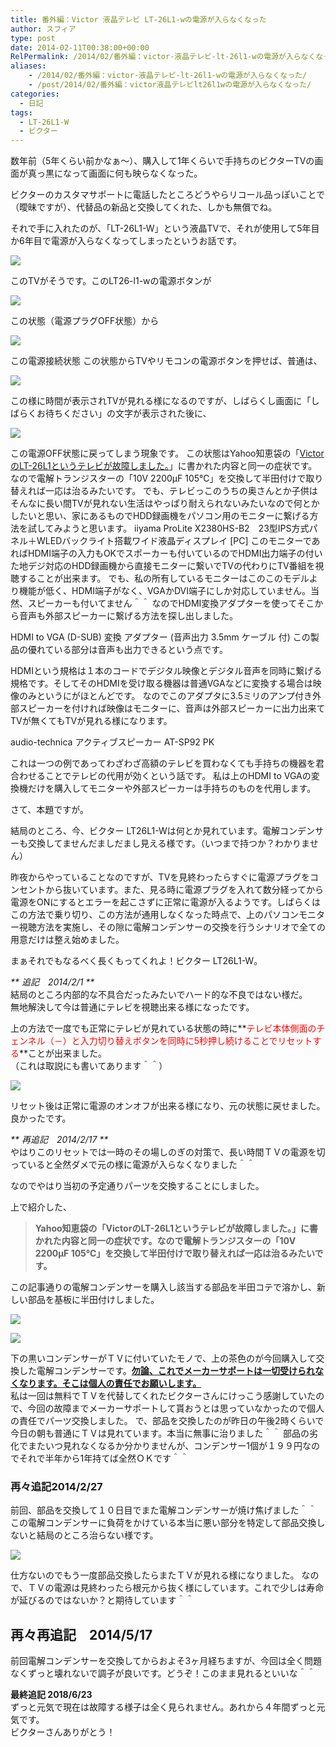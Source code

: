 ```yaml
---
title: 番外編：Victor 液晶テレビ LT-26L1-wの電源が入らなくなった
author: スフィア
type: post
date: 2014-02-11T00:38:00+00:00
RelPermalink: /2014/02/番外編：victor-液晶テレビ-lt-26l1-wの電源が入らなくなった/
aliases:
    - /2014/02/番外編：victor-液晶テレビ-lt-26l1-wの電源が入らなくなった/
    - /post/2014/02/番外編：victor液晶テレビlt26l1wの電源が入らなくなった/
categories:
  - 日記
tags:
  - LT-26L1-W
  - ビクター
---
```

数年前（5年くらい前かなぁ～）、購入して1年くらいで手持ちのビクターTVの画面が真っ黒になって画面に何も映らなくなった。

ビクターのカスタマサポートに電話したところどうやらリコール品っぽいことで（曖昧ですが）、代替品の新品と交換してくれた、しかも無償でね。

それで手に入れたのが、「LT-26L1-W」という液晶TVで、それが使用して5年目か6年目で電源が入らなくなってしまったというお話です。

![](http://1.bp.blogspot.com/-s8OrYZBl8QM/UvlojRfywbI/AAAAAAAAAqQ/PGrwPyfPFMg/s1600/my-tv1.jpg)


このTVがそうです。このLT26-l1-wの電源ボタンが

![](http://1.bp.blogspot.com/-miMzrYAQMdM/UvlozLy_xJI/AAAAAAAAAqY/P1gwrtFbGl0/s1600/dengen-off1.jpg)

この状態（電源プラグOFF状態）から

![](http://2.bp.blogspot.com/-tIs1GaFimH4/Uvlo7rS4KMI/AAAAAAAAAqg/sJTOylpMuew/s1600/dengen-standby1.jpg)

この電源接続状態
この状態からTVやリモコンの電源ボタンを押せば、普通は、

![](http://4.bp.blogspot.com/-38Qlsyouc5Q/UvlpS5p9paI/AAAAAAAAAqo/nBEZp7cUOvw/s1600/dengen-view1.jpg)

この様に時間が表示されTVが見れる様になるのですが、しばらくし画面に「しばらくお待ちください」の文字が表示された後に、

![](http://3.bp.blogspot.com/-miMzrYAQMdM/UvlozLy_xJI/AAAAAAAAAqc/zR7GUJPLWCE/s1600/dengen-off1.jpg)

この電源OFF状態に戻ってしまう現象です。
この状態はYahoo知恵袋の「<a href="http://detail.chiebukuro.yahoo.co.jp/qa/question_detail/q1388291138" target="_blank">VictorのLT-26L1というテレビが故障しました。</a>」に書かれた内容と同一の症状です。なので電解トランジスターの「10V 2200µF 105℃」を交換して半田付けで取り替えれば一応は治るみたいです。
でも、テレビっこのうちの奥さんとか子供はそんなに長い間TVが見れない生活はやっぱり耐えられないみたいなので何とかしたいと思い、家にあるものでHDD録画機をパソコン用のモニターに繋げる方法を試してみようと思います。
iiyama ProLite X2380HS-B2　23型IPS方式パネル＋WLEDバックライト搭載ワイド液晶ディスプレイ [PC] 
このモニターであればHDMI端子の入力もOKでスポーカーも付いているのでHDMI出力端子の付いた地デジ対応のHDD録画機から直接モニターに繋いでTVの代わりにTV番組を視聴することが出来ます。
でも、私の所有しているモニターはこのこのモデルより機能が低く、HDMI端子がなく、VGAかDVI端子にしか対応していません。当然、スピーカーも付いてません＾＾
なのでHDMI変換アダプターを使ってそこから音声も外部スピーカーに繋げる方法を探し出しました。

HDMI to VGA (D-SUB) 変換 アダプター (音声出力 3.5mm ケーブル 付) 
この製品の優れている部分は音声も出力できるという点です。

HDMIという規格は１本のコードでデジタル映像とデジタル音声を同時に繋げる規格です。そしてそのHDMIを受け取る機器は普通VGAなどに変換する場合は映像のみというにがほとんどです。
なのでこのアダプタに3.5ミリのアンプ付き外部スピーカーを付ければ映像はモニターに、音声は外部スピーカーに出力出来てTVが無くてもTVが見れる様になります。

audio-technica アクティブスピーカー AT-SP92 PK 

これは一つの例であってわざわざ高額のテレビを買わなくても手持ちの機器を君合わせることでテレビの代用が効くという話です。
私は上のHDMI to VGAの変換機だけを購入してモニターや外部スピーカーは手持ちのものを代用します。


さて、本題ですが。

結局のところ、今、ビクター LT26L1-Wは何とか見れています。電解コンデンサーも交換してませんだましだまし見える様です。（いつまで持つか？わかりません）

昨夜からやっていることなのですが、TVを見終わったらすぐに電源プラグをコンセントから抜いています。また、見る時に電源プラグを入れて数分経ってから電源をONにするとエラーを起こさずに正常に電源が入るようです。しばらくはこの方法で乗り切り、この方法が通用しなくなった時点で、上のパソコンモニター視聴方法を実施し、その隙に電解コンデンサーの交換を行うシナリオで全ての用意だけは整え始めました。

まぁそれでもなるべく長くもってくれよ！ビクター LT26L1-W。

_** 追記　2014/2/1 **_  
結局のところ内部的な不具合だったみたいでハード的な不良ではない様だ。  
無地解決して今は普通にテレビを視聴出来る様になったです。

上の方法で一度でも正常にテレビが見れている状態の時に**<span style="color: red;">テレビ本体側面のチェンネル（－）と入力切り替えボタンを同時に5秒押し続けることでリセットする</span>**ことが出来ました。  
（これは取説にも書いてあります＾＾）

![](http://4.bp.blogspot.com/-PWrT6s1sOx0/Uvs0xFh8A8I/AAAAAAAAAq4/p6vSDolXDps/s1600/reset1.jpg)

リセット後は正常に電源のオンオフが出来る様になり、元の状態に戻せました。良かったです。

_** 再追記　2014/2/17 **_  
やはりこのリセットでは一時のその場しのぎの対策で、長い時間ＴＶの電源を切っていると全然ダメで元の様に電源が入らなくなりました＾＾

なのでやはり当初の予定通りパーツを交換することにしました。

上で紹介した、

> **Yahoo知恵袋の「VictorのLT-26L1というテレビが故障しました。」に書かれた内容と同一の症状です。なので電解トランジスターの「10V 2200µF 105℃」を交換して半田付けで取り替えれば一応は治るみたいです。**

この記事通りの電解コンデンサーを購入し該当する部品を半田コテで溶かし、新しい部品を基板に半田付けしました。

![](http://1.bp.blogspot.com/-swZWp5jwg3I/UwFLbqiHJYI/AAAAAAAAArM/bJgAKP6ACdM/s1600/mise.png)

![](http://3.bp.blogspot.com/-PVke3UaGRas/UwFLgUAeX0I/AAAAAAAAArU/lmEIkFUQfv4/s1600/condenser.png)

下の黒いコンデンサーがＴＶに付いていたモノで、上の茶色のが今回購入して交換した電解コンデンサーです。<u>**勿論、これでメーカーサポートは一切受けられなくなります。そこは個人の責任でお願いします。**</u>  
私は一回は無料でＴＶを代替してくれたビクターさんにけっこう感謝していたので、今回の故障までメーカーサポートして貰おうとは思っていなかったので個人の責任でパーツ交換しました。
で、部品を交換したのが昨日の午後2時くらいで今日の朝も普通にＴＶは見れています。本当に無事に治りました＾＾
部品の劣化でまたいつ見れなくなるか分かりませんが、コンデンサー1個が１９９円なのでそれで半年から1年持てば全然ＯＫです＾＾

### 再々追記2014/2/27

前回、部品を交換して１０日目でまた電解コンデンサーが焼け焦げました＾＾
この電解コンデンサーに負荷をかけている本当に悪い部分を特定して部品交換しないと結局のところ治らない様です。



![](http://4.bp.blogspot.com/-n_KB4TazV-U/Uw7cJWGDnzI/AAAAAAAAAro/UZqj1-_FqV8/s1600/denkai01.jpg)

仕方ないのでもう一度部品交換したらまたＴＶが見れる様になりました。
なので、ＴＶの電源は見終わったら根元から抜く様にしています。これで少しは寿命が延びるのではないか？と期待しています＾＾



## 再々再追記　2014/5/17

前回電解コンデンサーを交換してからおよそ3ヶ月経ちますが、今回は全く問題なくずっと壊れないで調子が良いです。どうぞ！このまま見れるといいな＾＾

**最終追記 2018/6/23**  
ずっと元気で現在は故障する様子は全く見られません。あれから４年間ずっと元気です。  
ビクターさんありがとう！